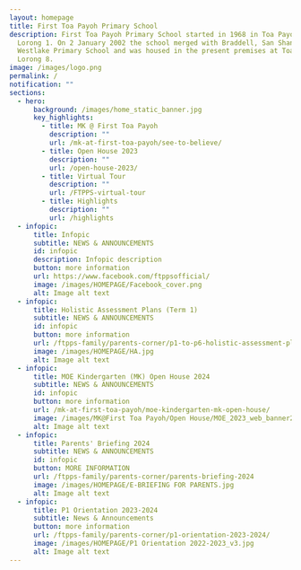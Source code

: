 ```yaml
---
layout: homepage
title: First Toa Payoh Primary School
description: First Toa Payoh Primary School started in 1968 in Toa Payoh ,
  Lorong 1. On 2 January 2002 the school merged with Braddell, San Shan and
  Westlake Primary School and was housed in the present premises at Toa Payoh
  Lorong 8.
image: /images/logo.png
permalink: /
notification: ""
sections:
  - hero:
      background: /images/home_static_banner.jpg
      key_highlights:
        - title: MK @ First Toa Payoh
          description: ""
          url: /mk-at-first-toa-payoh/see-to-believe/
        - title: Open House 2023
          description: ""
          url: /open-house-2023/
        - title: Virtual Tour
          description: ""
          url: /FTPPS-virtual-tour
        - title: Highlights
          description: ""
          url: /highlights
  - infopic:
      title: Infopic
      subtitle: NEWS & ANNOUNCEMENTS
      id: infopic
      description: Infopic description
      button: more information
      url: https://www.facebook.com/ftppsofficial/
      image: /images/HOMEPAGE/Facebook_cover.png
      alt: Image alt text
  - infopic:
      title: Holistic Assessment Plans (Term 1)
      subtitle: NEWS & ANNOUNCEMENTS
      id: infopic
      button: more information
      url: /ftpps-family/parents-corner/p1-to-p6-holistic-assessment-plans/
      image: /images/HOMEPAGE/HA.jpg
      alt: Image alt text
  - infopic:
      title: MOE Kindergarten (MK) Open House 2024
      subtitle: NEWS & ANNOUNCEMENTS
      id: infopic
      button: more information
      url: /mk-at-first-toa-payoh/moe-kindergarten-mk-open-house/
      image: /images/MK@First Toa Payoh/Open House/MOE_2023_web_banner2_02.jpg
      alt: Image alt text
  - infopic:
      title: Parents' Briefing 2024
      subtitle: NEWS & ANNOUNCEMENTS
      id: infopic
      button: MORE INFORMATION
      url: /ftpps-family/parents-corner/parents-briefing-2024
      image: /images/HOMEPAGE/E-BRIEFING FOR PARENTS.jpg
      alt: Image alt text
  - infopic:
      title: P1 Orientation 2023-2024
      subtitle: News & Announcements
      button: more information
      url: /ftpps-family/parents-corner/p1-orientation-2023-2024/
      image: /images/HOMEPAGE/P1 Orientation 2022-2023_v3.jpg
      alt: Image alt text
---
```

